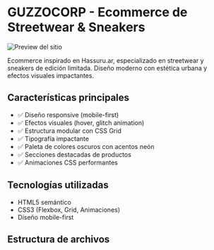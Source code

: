 # GUZZOCORP - Ecommerce de Streetwear & Sneakers

![Preview del sitio](preview.jpg)

Ecommerce inspirado en Hassuru.ar, especializado en streetwear y sneakers de edición limitada. Diseño moderno con estética urbana y efectos visuales impactantes.

## Características principales

- ✅ Diseño responsive (mobile-first)
- ✅ Efectos visuales (hover, glitch animation)
- ✅ Estructura modular con CSS Grid
- ✅ Tipografía impactante
- ✅ Paleta de colores oscuros con acentos neón
- ✅ Secciones destacadas de productos
- ✅ Animaciones CSS performantes

## Tecnologías utilizadas

- HTML5 semántico
- CSS3 (Flexbox, Grid, Animaciones)
- Diseño mobile-first

## Estructura de archivos
